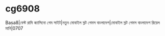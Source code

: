 # cg6908
Basa8|বেস্ট রামি ক্যাসিনো গেম সাইট|নতুন মোবাইল স্লট গেমস বাংলাদেশ|মোবাইল স্লট গেমস বাংলাদেশ রিয়েল মানি|0707  
